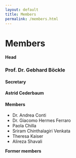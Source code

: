 ```yaml
---
layout: default
title: Members
permalink: /members.html
---
```


# Members

#### Head

### Prof. Dr. Gebhard Böckle

#### Secretary

#### Astrid Cederbaum

#### Members

* Dr. Andrea Conti
* Dr. Giacomo Hermes Ferraro
* Paola Chilla
* Sriram Chinthalagiri Venkata
* Theresa Kaiser
* Alireza Shavali

**Former members** 